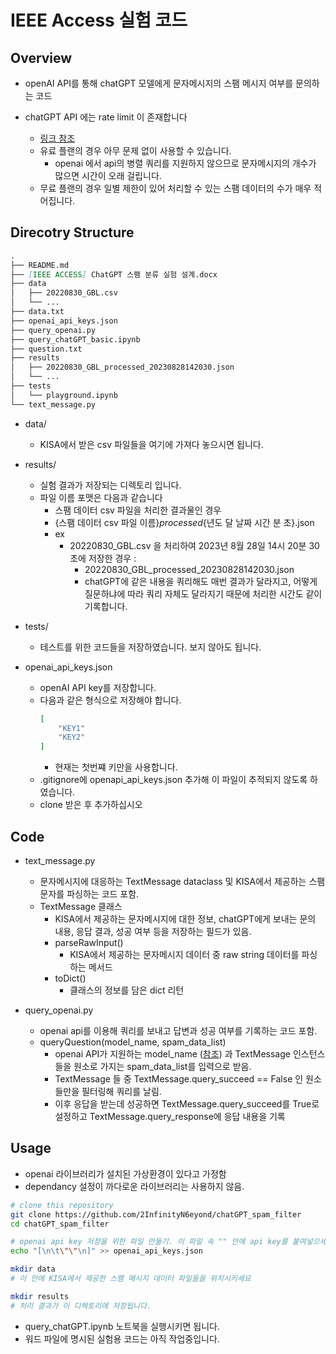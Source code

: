 # IEEE Access 실험 코드

## Overview
- openAI API를 통해 chatGPT 모델에게 문자메시지의 스팸 메시지 여부를 문의하는 코드

- chatGPT API 에는 rate limit 이 존재합니다
    - [링크 참조](https://platform.openai.com/docs/guides/rate-limits/overview)
    - 유료 플랜의 경우 아무 문제 없이 사용할 수 있습니다.
        - openai 에서 api의 병렬 쿼리를 지원하지 않으므로 문자메시지의 개수가 많으면 시간이 오래 걸립니다.
    - 무료 플랜의 경우 일별 제한이 있어 처리할 수 있는 스팸 데이터의 수가 매우 적어집니다.

## Direcotry Structure
```md
.
├── README.md
├── [IEEE ACCESS] ChatGPT 스팸 분류 실험 설계.docx
├── data
│   ├── 20220830_GBL.csv
│   └── ...
├── data.txt
├── openai_api_keys.json
├── query_openai.py
├── query_chatGPT_basic.ipynb
├── question.txt
├── results
│   ├── 20220830_GBL_processed_20230828142030.json
│   └── ...
├── tests
│   └── playground.ipynb
└── text_message.py
```

- data/
    - KISA에서 받은 csv 파일들을 여기에 가져다 놓으시면 됩니다.

- results/
    - 실험 결과가 저장되는 디렉토리 입니다.
    - 파일 이름 포맷은 다음과 같습니다
        - 스팸 데이터 csv 파일을 처리한 결과물인 경우
        - {스팸 데이터 csv 파일 이름}_processed_{년도 달 날짜 시간 분 초}.json
        - ex
            - 20220830_GBL.csv 을 처리하여 2023년 8월 28일 14시 20분 30초에 저장한 경우 :
                - 20220830_GBL_processed_20230828142030.json
                - chatGPT에 같은 내용을 쿼리해도 매번 결과가 달라지고, 어떻게 질문하냐에 따라 쿼리 자체도 달라지기 때문에 처리한 시간도 같이 기록합니다.

- tests/
    - 테스트를 위한 코드들을 저장하였습니다. 보지 않아도 됩니다.

- openai_api_keys.json
    - openAI API key를 저장합니다.
    - 다음과 같은 형식으로 저장해야 합니다.
        ```json
        [
            "KEY1"
            "KEY2"
        ]
        ```
        - 현재는 첫번쨰 키만을 사용합니다.
    - .gitignore에 openapi_api_keys.json 추가해 이 파일이 추적되지 않도록 하였습니다.
    - clone 받은 후 추가하십시오

## Code
- text_message.py
    - 문자메시지에 대응하는 TextMessage dataclass 및 KISA에서 제공하는 스팸 문자를 파싱하는 코드 포함.
    - TextMessage 클래스
        - KISA에서 제공하는 문자메시지에 대한 정보, chatGPT에게 보내는 문의 내용, 응답 결과, 성공 여부 등을 저장하는 필드가 있음.
        - parseRawInput()
            - KISA에서 제공하는 문자메시지 데이터 중 raw string 데이터를 파싱하는 메서드
        - toDict()
            - 클래스의 정보를 담은 dict 리턴

- query_openai.py
    - openai api를 이용해 쿼리를 보내고 답변과 성공 여부를 기록하는 코드 포함.
    - queryQuestion(model_name, spam_data_list)
        - openai API가 지원하는 model_name ([참조](https://platform.openai.com/docs/models/overview)) 과 TextMessage 인스턴스들을 원소로 가지는 spam_data_list를 입력으로 받음.
        - TextMessage 들 중 TextMessage.query_succeed == False 인 원소들만을 필터링해 쿼리를 날림.
        - 이후 응답을 받는데 성공하면 TextMessage.query_succeed를 True로 설정하고 TextMessage.query_response에 응답 내용을 기록



## Usage
- openai 라이브러리가 설치된 가상환경이 있다고 가정함
- dependancy 설정이 까다로운 라이브러리는 사용하지 않음.

```bash
# clone this repository
git clone https://github.com/2InfinityN6eyond/chatGPT_spam_filter
cd chatGPT_spam_filter

# openai api key 저장을 위한 파일 만들기. 이 파일 속 "" 안에 api key를 붙여넣으세요
echo "[\n\t\"\"\n]" >> openai_api_keys.json

mkdir data
# 이 안에 KISA에서 제공한 스팸 메시지 데이터 파일들을 위치시키세요

mkdir results
# 처리 결과가 이 디렉토리에 저장됩니다.
```

- query_chatGPT.ipynb 노트북을 실행시키면 됩니다.
- 워드 파일에 명시된 실험용 코드는 아직 작업중입니다.